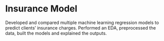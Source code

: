 # Insurance Model
Developed and compared multiple machine learning regression models to predict clients’ insurance charges. Performed an EDA, preprocessed the data, built the models and explained the outputs.
